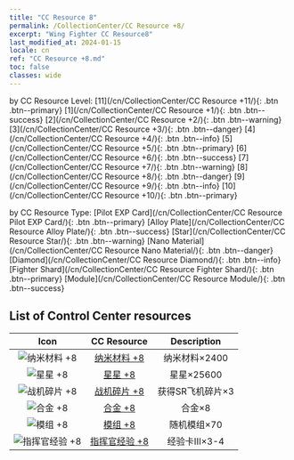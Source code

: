 ```yaml
---
title: "CC Resource 8"
permalink: /CollectionCenter/CC Resource +8/
excerpt: "Wing Fighter CC Resource8"
last_modified_at: 2024-01-15
locale: cn
ref: "CC Resource +8.md"
toc: false
classes: wide
---
```


  by CC Resource Level:  [11](/cn/CollectionCenter/CC Resource +11/){: .btn .btn--primary}   [1](/cn/CollectionCenter/CC Resource +1/){: .btn .btn--success}   [2](/cn/CollectionCenter/CC Resource +2/){: .btn .btn--warning}   [3](/cn/CollectionCenter/CC Resource +3/){: .btn .btn--danger}   [4](/cn/CollectionCenter/CC Resource +4/){: .btn .btn--info}   [5](/cn/CollectionCenter/CC Resource +5/){: .btn .btn--primary}   [6](/cn/CollectionCenter/CC Resource +6/){: .btn .btn--success}   [7](/cn/CollectionCenter/CC Resource +7/){: .btn .btn--warning}   [8](/cn/CollectionCenter/CC Resource +8/){: .btn .btn--danger}   [9](/cn/CollectionCenter/CC Resource +9/){: .btn .btn--info}   [10](/cn/CollectionCenter/CC Resource +10/){: .btn .btn--primary} 

  by CC Resource Type:  [Pilot EXP Card](/cn/CollectionCenter/CC Resource Pilot EXP Card/){: .btn .btn--primary}   [Alloy Plate](/cn/CollectionCenter/CC Resource Alloy Plate/){: .btn .btn--success}   [Star](/cn/CollectionCenter/CC Resource Star/){: .btn .btn--warning}   [Nano Material](/cn/CollectionCenter/CC Resource Nano Material/){: .btn .btn--danger}   [Diamond](/cn/CollectionCenter/CC Resource Diamond/){: .btn .btn--info}   [Fighter Shard](/cn/CollectionCenter/CC Resource Fighter Shard/){: .btn .btn--primary}   [Module](/cn/CollectionCenter/CC Resource Module/){: .btn .btn--success} 

## List of Control Center resources

  |   Icon |      CC Resource        |   Description   |
  |:------:|:---------------:|:---------------:|
  | ![纳米材料 +8](/images/cc/CC_Nano_Material_5_p.png) | [纳米材料 +8](/cn/CollectionCenter/纳米材料_8/) | 纳米材料×2400 |
  | ![星星 +8](/images/cc/CC_Star_5_p.png) | [星星 +8](/cn/CollectionCenter/星星_8/) | 星星×25600 |
  | ![战机碎片 +8](/images/cc/CC_Fighter_Shard_5_p.png) | [战机碎片 +8](/cn/CollectionCenter/战机碎片_8/) | 获得SR飞机碎片×3 |
  | ![合金 +8](/images/cc/CC_Alloy_Plate_5_p.png) | [合金 +8](/cn/CollectionCenter/合金_8/) | 合金×8 |
  | ![模组 +8](/images/cc/CC_Module_5_p.png) | [模组 +8](/cn/CollectionCenter/模组_8/) | 随机模组×70 |
  | ![指挥官经验 +8](/images/cc/CC_Pilot_EXP_Card_5_p.png) | [指挥官经验 +8](/cn/CollectionCenter/指挥官经验_8/) | 经验卡III×3-4 |
